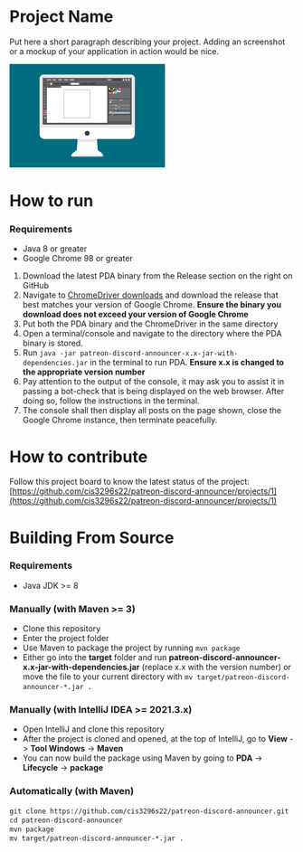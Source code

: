# Project Name
Put here a short paragraph describing your project. 
Adding an screenshot or a mockup of your application in action would be nice.  

![This is a screenshot.](images.png)
# How to run
### Requirements
- Java 8 or greater
- Google Chrome 98 or greater
   
1) Download the latest PDA binary from the Release section on the right on GitHub
2) Navigate to [ChromeDriver downloads](https://chromedriver.chromium.org/downloads) and download the release that best matches your version of Google Chrome.  **Ensure the binary you download does not exceed your version of Google Chrome**
3) Put both the PDA binary and the ChromeDriver in the same directory
4) Open a terminal/console and navigate to the directory where the PDA binary is stored.
5) Run `java -jar patreon-discord-announcer-x.x-jar-with-dependencies.jar` in the terminal to run PDA.  **Ensure x.x is changed to the appropriate version number**
6) Pay attention to the output of the console, it may ask you to assist it in passing a bot-check that is being displayed on the web browser.  After doing so, follow the instructions in the terminal.
7) The console shall then display all posts on the page shown, close the Google Chrome instance, then terminate peacefully.

# How to contribute
Follow this project board to know the latest status of the project: [https://github.com/cis3296s22/patreon-discord-announcer/projects/1](https://github.com/cis3296s22/patreon-discord-announcer/projects/1)

# Building From Source
### Requirements
- Java JDK >= 8

### Manually (with Maven >= 3)
- Clone this repository
- Enter the project folder
- Use Maven to package the project by running `mvn package`
- Either go into the **target** folder and run **patreon-discord-announcer-x.x-jar-with-dependencies.jar** (replace x.x with the version number) or move the file to your current directory with `mv target/patreon-discord-announcer-*.jar .`

### Manually (with IntelliJ IDEA >= 2021.3.x)
- Open IntelliJ and clone this repository
- After the project is cloned and opened, at the top of IntelliJ, go to **View** -> **Tool Windows** -> **Maven**
- You can now build the package using Maven by going to **PDA** -> **Lifecycle** -> **package**

### Automatically (with Maven)
```
git clone https://github.com/cis3296s22/patreon-discord-announcer.git
cd patreon-discord-announcer
mvn package
mv target/patreon-discord-announcer-*.jar .
```
